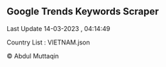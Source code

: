 

## Google Trends Keywords Scraper 
 
Last Update 14-03-2023 , 04:14:49

Country List :
VIETNAM.json



© Abdul Muttaqin 
